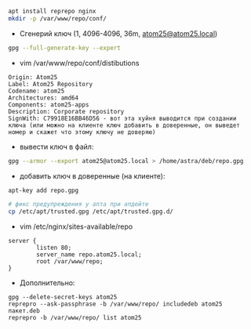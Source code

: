 ```bash
apt install reprepo nginx
mkdir -p /var/www/repo/conf/
```

 - Сгенерий ключ (1, 4096-4096, 36m, atom25@atom25.local)
```bash
gpg --full-generate-key --expert
```

 - vim /var/www/repo/conf/distibutions
```
Origin: Atom25
Label: Atom25 Repository
Codename: atom25
Architectures: amd64
Components: atom25-apps
Description: Corporate repository
SignWith: C79918E16BB46D56 - вот эта хуйня выводится при создании ключа (или можно на клиенте ключ добавить в доверенные, он выведет номер и скажет что этому ключу не доверяю)
```

 - вывести ключ в файл:
```bash
gpg --armor --export atom25@atom25.local > /home/astra/deb/repo.gpg
```

 - добавить ключ в доверенные (на клиенте):
```bash
apt-key add repo.gpg

# фикс предупреждения у апта при апдейте
cp /etc/apt/trusted.gpg /etc/apt/trusted.gpg.d/
```

 - vim /etc/nginx/sites-available/repo
```
server {
        listen 80;
        server_name repo.atom25.local;
        root /var/www/repo;
}
```



 - Дополнительно:
```
gpg --delete-secret-keys atom25
reprepro --ask-passphrase -b /var/www/repo/ includedeb atom25 пакет.deb
reprepro -b /var/www/repo/ list atom25
```